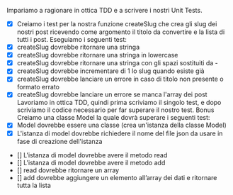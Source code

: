 Impariamo a ragionare in ottica TDD e a scrivere i nostri Unit Tests.
- [x] Creiamo i test per la nostra funzione createSlug che crea gli slug dei nostri post ricevendo come argomento il titolo da convertire e la lista di tutti i post.
Eseguiamo i seguenti test:
- [x] createSlug dovrebbe ritornare una stringa
- [x] createSlug dovrebbe ritornare una stringa in lowercase
- [x] createSlug dovrebbe ritornare una stringa con gli spazi sostituiti da -
- [x] createSlug dovrebbe incrementare di 1 lo slug quando esiste già
- [x] createSlug dovrebbe lanciare un errore in caso di titolo non presente o formato errato
- [x] createSlug dovrebbe lanciare un errore se manca l'array dei post
Lavoriamo in ottica TDD, quindi prima scriviamo il singolo test, e dopo scriviamo il codice necessario per far superare il nostro test.
Bonus
Creiamo una classe Model la quale dovrà superare i seguenti test:
- [x] Model dovrebbe essere una classe (crea un'istanza della classe Model)
- [x] L'istanza di model dovrebbe richiedere il nome del file json da usare in fase di creazione dell'istanza
- [] L'istanza di model dovrebbe avere il metodo read
- [] L'istanza di model dovrebbe avere il metodo add
- [] read dovrebbe ritornare un array
- [] add dovrebbe aggiungere un elemento all’array dei dati e ritornare tutta la lista